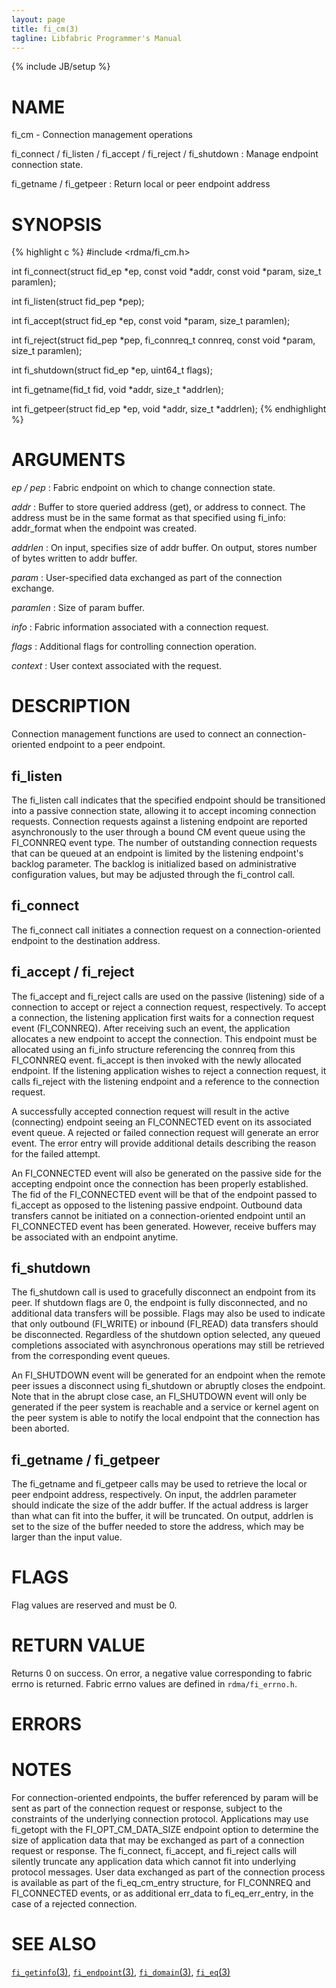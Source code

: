 ```yaml
---
layout: page
title: fi_cm(3)
tagline: Libfabric Programmer's Manual
---
```

{% include JB/setup %}

# NAME

fi_cm - Connection management operations

fi_connect / fi_listen / fi_accept / fi_reject / fi_shutdown
: Manage endpoint connection state.

fi_getname / fi_getpeer
: Return local or peer endpoint address

# SYNOPSIS

{% highlight c %}
#include <rdma/fi_cm.h>

int fi_connect(struct fid_ep *ep, const void *addr,
    const void *param, size_t paramlen);

int fi_listen(struct fid_pep *pep);

int fi_accept(struct fid_ep *ep, const void *param, size_t paramlen);

int fi_reject(struct fid_pep *pep, fi_connreq_t connreq,
    const void *param, size_t paramlen);

int fi_shutdown(struct fid_ep *ep, uint64_t flags);

int fi_getname(fid_t fid, void *addr, size_t *addrlen);

int fi_getpeer(struct fid_ep *ep, void *addr, size_t *addrlen);
{% endhighlight %}

# ARGUMENTS

*ep / pep*
: Fabric endpoint on which to change connection state.

*addr*
: Buffer to store queried address (get), or address to
  connect.  The address must be in the same format as that
  specified using fi_info: addr_format when the endpoint was created.

*addrlen*
: On input, specifies size of addr buffer.  On output, stores number
  of bytes written to addr buffer.

*param*
: User-specified data exchanged as part of the connection exchange.

*paramlen*
: Size of param buffer.

*info*
: Fabric information associated with a connection request.

*flags*
: Additional flags for controlling connection operation.

*context*
: User context associated with the request.

# DESCRIPTION

Connection management functions are used to connect an 
connection-oriented endpoint to a peer endpoint.

## fi_listen

The fi_listen call indicates that the specified endpoint should be
transitioned into a passive connection state, allowing it to accept
incoming connection requests.  Connection requests against a listening
endpoint are reported asynchronously to the user through a bound CM
event queue using the FI_CONNREQ event type.  The number of outstanding
connection requests that can be queued at an endpoint is limited by the
listening endpoint's backlog parameter.  The backlog is initialized
based on administrative configuration values, but may be adjusted
through the fi_control call.

## fi_connect

The fi_connect call initiates a connection request on a
connection-oriented endpoint to the destination address.

## fi_accept / fi_reject

The fi_accept and fi_reject calls are used on the passive (listening)
side of a connection to accept or reject a connection request,
respectively.  To accept a connection, the listening application first
waits for a connection request event (FI_CONNREQ).
After receiving such an event, the application
allocates a new endpoint to accept the connection.  This endpoint must
be allocated using an fi_info structure referencing the connreq from this
FI_CONNREQ event.  fi_accept is then invoked
with the newly allocated endpoint.  If
the listening application wishes to reject a connection request, it calls
fi_reject with the listening endpoint and
a reference to the connection request.

A successfully accepted connection request will result in the active
(connecting) endpoint seeing an FI_CONNECTED event on its associated
event queue.  A rejected or failed connection request will generate an
error event.  The error entry will provide additional details describing
the reason for the failed attempt.

An FI_CONNECTED event will also be generated on the passive side for the
accepting endpoint once the connection has been properly established.
The fid of the FI_CONNECTED event will be that of the endpoint passed to
fi_accept as opposed to the listening passive endpoint.
Outbound data transfers cannot be initiated on a connection-oriented
endpoint until an FI_CONNECTED event has been generated.  However, receive
buffers may be associated with an endpoint anytime.

## fi_shutdown

The fi_shutdown call is used to gracefully disconnect an endpoint from
its peer.  If shutdown flags are 0, the endpoint is fully disconnected,
and no additional data transfers will be possible.  Flags may also be
used to indicate that only outbound (FI_WRITE) or inbound (FI_READ) data
transfers should be disconnected.  Regardless of the shutdown option
selected, any queued completions associated with asynchronous operations
may still be retrieved from the corresponding event queues.

An FI_SHUTDOWN event will be generated for an endpoint when the remote
peer issues a disconnect using fi_shutdown or abruptly closes the endpoint.
Note that in the abrupt close case, an FI_SHUTDOWN event will only be
generated if the peer system is reachable and a service or kernel agent
on the peer system is able to notify the local endpoint that the connection
has been aborted.

## fi_getname / fi_getpeer

The fi_getname and fi_getpeer calls may be used to retrieve the local or
peer endpoint address, respectively.  On input, the addrlen parameter should
indicate the size of the addr buffer.  If the actual address is larger than
what can fit into the buffer, it will be truncated.  On output, addrlen
is set to the size of the buffer needed to store the address, which may
be larger than the input value.

# FLAGS

Flag values are reserved and must be 0.

# RETURN VALUE

Returns 0 on success. On error, a negative value corresponding to fabric
errno is returned. Fabric errno values are defined in
`rdma/fi_errno.h`.

# ERRORS


# NOTES

For connection-oriented endpoints, the buffer referenced by param
will be sent as part of the connection request or response, subject
to the constraints of the underlying connection protocol.
Applications may use fi_getopt with the FI_OPT_CM_DATA_SIZE endpoint
option to determine the size of application data that may be exchanged as
part of a connection request or response.  The fi_connect, fi_accept, and
fi_reject calls will silently truncate any application data which cannot
fit into underlying protocol messages.  User data exchanged as part of
the connection process is available as part of the fi_eq_cm_entry
structure, for FI_CONNREQ and FI_CONNECTED events, or as additional
err_data to fi_eq_err_entry, in the case of a rejected connection.

# SEE ALSO

[`fi_getinfo`(3)](fi_getinfo.3.html),
[`fi_endpoint`(3)](fi_endpoint.3.html),
[`fi_domain`(3)](fi_domain.3.html),
[`fi_eq`(3)](fi_eq.3.html)

